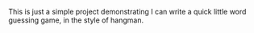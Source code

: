 This is just a simple project demonstrating I can write a quick little word
guessing game, in the style of hangman.
